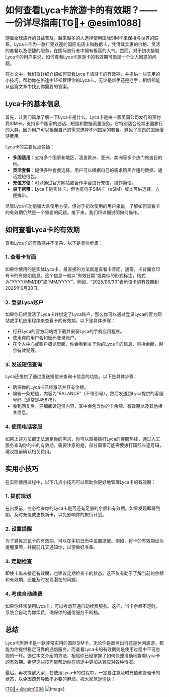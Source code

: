 # 如何查看Lyca卡旅游卡的有效期？——一份详尽指南[[TG💪+ @esim1088](https://t.me/s/esim1088)]

随着全球旅行的日益普及，越来越多的人选择使用国际SIM卡来保持与世界的联系。Lyca卡作为一款广受欢迎的国际电话卡和数据卡，凭借其实惠的价格、灵活的套餐以及便捷的服务，在国际旅行者中拥有极高的人气。然而，对于初次接触Lyca卡的用户来说，如何查看Lyca卡旅游卡的有效期可能是一个让人困惑的问题。

在本文中，我们将详细介绍如何查看Lyca卡旅游卡的有效期，并提供一些实用的小技巧，帮助你在旅途中轻松管理你的Lyca卡。无论是新手还是老手，相信都能从这篇文章中找到你需要的答案。

## Lyca卡的基本信息

首先，让我们简单了解一下Lyca卡是什么。Lyca卡是由一家英国公司发行的预付费SIM卡，支持多个国家的通话、短信和数据流量服务。它特别适合经常出国旅行的人群，因为用户可以根据自己的需求选择不同国家的套餐，避免了高昂的国际漫游费用。

Lyca卡的主要优点包括：
- **多国适用**：支持多个国家和地区，涵盖欧洲、亚洲、美洲等多个热门旅游目的地。
- **灵活套餐**：提供多种套餐选择，用户可以根据自己的需求购买合适的数据、通话或短信包。
- **充值方便**：可以通过官方网站或合作平台进行充值，操作简便。
- **易于携带**：Lyca卡是实体卡，但也有电子SIM卡（eSIM）版本可供选择，方便携带。

尽管Lyca卡功能强大且使用方便，但对于初次使用的用户来说，了解如何查看卡的有效期仍然是一个重要的问题。接下来，我们将详细说明如何操作。

## 如何查看Lyca卡的有效期

查看Lyca卡的有效期并不复杂，以下是具体步骤：

### 1. 查看卡背面
如果你使用的是实体Lyca卡，最直接的方法就是查看卡背面。通常，卡背面会印有卡的有效期信息。这个信息一般以“有效日期”或类似的形式标注，格式为“YYYY/MM/DD”或“MM/YYYY”。例如，“2025/06/30”表示该卡的有效期到2025年6月30日。

### 2. 登录Lyca账户
如果你已经激活了Lyca卡并绑定了Lyca账户，那么你可以通过登录Lyca的官方网站或手机应用程序来查看卡的有效期。以下是具体步骤：
- 打开Lyca的官方网站或下载并安装Lyca的手机应用程序。
- 使用你的用户名和密码登录账户。
- 在个人中心或账户概览页面，你会看到关于你的Lyca卡的信息，包括余额、剩余有效期等。

### 3. 发送短信查询
Lyca还提供了通过发送短信来查询卡信息的功能。以下是具体步骤：
- 确保你的Lyca卡已经激活并且有余额。
- 编辑一条短信，内容为“BALANCE”（不带引号），然后发送到Lyca提供的客服号码（通常是45678）。
- 收到回复后，仔细阅读短信内容，其中会包含你的卡余额、有效期以及其他相关信息。

### 4. 使用电话客服
如果上述方法都无法满足你的需求，你可以直接拨打Lyca的客服热线，通过人工服务查询你的卡的有效期。需要注意的是，部分国家可能需要拨打国际长途号码，建议提前确认相关费用。

## 实用小技巧

在实际使用过程中，以下几点小技巧可以帮助你更好地管理Lyca卡的有效期：

### 1. 提前规划
在出发前，务必检查你的Lyca卡是否还有足够的余额和有效期。如果发现即将到期，及时充值或更换新卡，以免影响你的旅行计划。

### 2. 设置提醒
为了避免忘记卡的有效期，可以在手机日历中设置提醒。例如，将卡的有效期设为提醒事项，并提前几天通知你，以便做好准备。

### 3. 定期检查
即使卡尚未接近有效期，也建议定期检查卡的状态。这不仅有助于了解当前的余额和有效期，还能及时发现潜在的问题。

### 4. 考虑自动续费
如果你经常使用Lyca卡，可以考虑开通自动续费服务。这样，当卡余额不足时，系统会自动为你续费，确保你的通信服务不断档。

## 总结

Lyca卡旅游卡是一款非常实用的国际SIM卡，无论你是商务出行还是休闲旅游，都能为你提供稳定可靠的通信服务。而查看Lyca卡的有效期则是使用过程中不可忽视的一环。通过本文介绍的方法，相信你已经掌握了如何快速准确地查看Lyca卡的有效期。希望这些技巧能帮助你在旅途中更加从容应对各种情况。

最后，再次提醒大家，在使用Lyca卡的过程中，一定要注意及时充值和管理卡的状态，以免因疏忽导致不必要的麻烦。祝大家旅途愉快！

[[TG💪+ @esim1088](https://t.me/s/esim1088) ![Image](https://i.postimg.cc/4NQfJmqS/Snipaste-2025-05-13-00-14-12.png)]